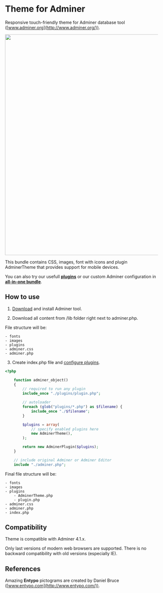 Theme for Adminer
=================

Responsive touch-friendly theme for Adminer database tool ([www.adminer.org](http://www.adminer.org/)).

<img src="http://pematon.github.io/screenshots/adminer.png?3" width="728px" />

This bundle contains CSS, images, font with icons and plugin AdminerTheme that provides support for mobile devices.

You can also try our usefull [**plugins**](https://github.com/pematon/adminer-plugins) or our custom Adminer configuration in [**all-in-one bundle**](https://github.com/pematon/adminer-custom).

## How to use

1. [Download](http://www.adminer.org/#download) and install Adminer tool.

2. Download all content from /lib folder right next to adminer.php.

File structure will be:
```
- fonts
- images
- plugins
- adminer.css
- adminer.php
```

3. Create index.php file and [configure plugins](http://www.adminer.org/plugins/#use).

```php
<?php

	function adminer_object()
	{
		// required to run any plugin
		include_once "./plugins/plugin.php";

		// autoloader
		foreach (glob("plugins/*.php") as $filename) {
			include_once "./$filename";
		}

		$plugins = array(
			// specify enabled plugins here
			new AdminerTheme(),
		);

		return new AdminerPlugin($plugins);
	}

	// include original Adminer or Adminer Editor
	include "./adminer.php";
```

Final file structure will be:
```
- fonts
- images
- plugins
	- AdminerTheme.php
	- plugin.php
- adminer.css
- adminer.php
- index.php
```

## Compatibility
Theme is compatible with Adminer 4.1.x.

Only last versions of modern web browsers are supported. There is no backward compatibility with old versions (especially IE).

## References
Amazing **Entypo** pictograms are created by Daniel Bruce ([www.entypo.com](http://www.entypo.com/)).
